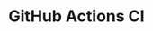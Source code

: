 # GitHub Actions CI





























































































































































































































































































































































































































































































































































































































































































































































































































































































































































































































































































































































































































































































































































































































